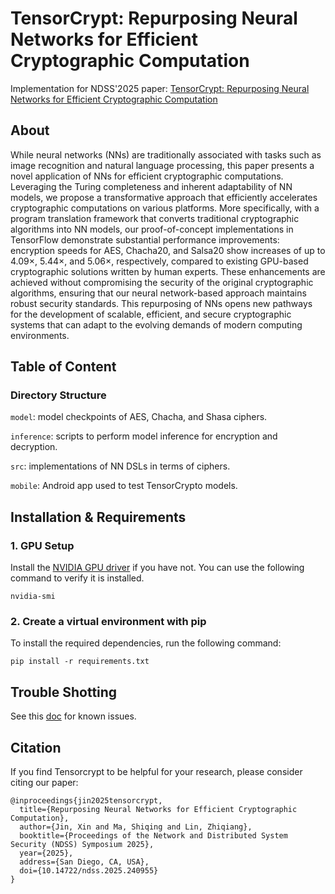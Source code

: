 # TensorCrypt: Repurposing Neural Networks for Efficient Cryptographic Computation
Implementation for NDSS'2025 paper: [TensorCrypt: Repurposing Neural Networks for Efficient Cryptographic Computation](https://xinjin95.github.io/assets/pdf/TensorCrypt_NDSS2025.pdf)

## About

While neural networks (NNs) are traditionally associated with tasks such as image recognition and natural language processing, this paper presents a novel application of NNs for efficient cryptographic computations. Leveraging the Turing
completeness and inherent adaptability of NN models, we propose a transformative approach that efficiently accelerates cryptographic computations on various platforms. More specifically, with a program translation framework that converts traditional cryptographic algorithms into NN models, our proof-of-concept implementations in TensorFlow demonstrate substantial performance improvements: encryption speeds for AES, Chacha20, and Salsa20 show increases of up to 4.09×, 5.44×, and 5.06×, respectively, compared to existing GPU-based cryptographic solutions written by human experts. These enhancements are achieved without compromising the security of the original cryptographic algorithms, ensuring that our neural network-based approach maintains robust security standards. This repurposing of NNs opens new pathways for the development of scalable, efficient, and secure cryptographic systems that can adapt to the evolving demands of modern computing environments.

## Table of Content

### Directory Structure
`model`: model checkpoints of AES, Chacha, and Shasa ciphers.

`inference`: scripts to perform model inference for encryption and decryption.

`src`: implementations of NN DSLs in terms of ciphers.

`mobile`: Android app used to test TensorCrypto models.


## Installation & Requirements

### 1. GPU Setup

Install the [NVIDIA GPU driver](https://www.nvidia.com/Download/index.aspx) if you have not. You can use the following command to verify it is installed.

```
nvidia-smi
```

### 2. Create a virtual environment with pip

To install the required dependencies, run the following command:

```
pip install -r requirements.txt
```

## Trouble Shotting

See this [doc](trouble-shotting.md) for known issues.

## Citation

If you find Tensorcrypt to be helpful for your research, please consider citing our paper:

```plaintext
@inproceedings{jin2025tensorcrypt,
  title={Repurposing Neural Networks for Efficient Cryptographic Computation},
  author={Jin, Xin and Ma, Shiqing and Lin, Zhiqiang},
  booktitle={Proceedings of the Network and Distributed System Security (NDSS) Symposium 2025},
  year={2025},
  address={San Diego, CA, USA},
  doi={10.14722/ndss.2025.240955}
}
```
